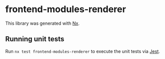 # frontend-modules-renderer

This library was generated with [Nx](https://nx.dev).

## Running unit tests

Run `nx test frontend-modules-renderer` to execute the unit tests via [Jest](https://jestjs.io).
